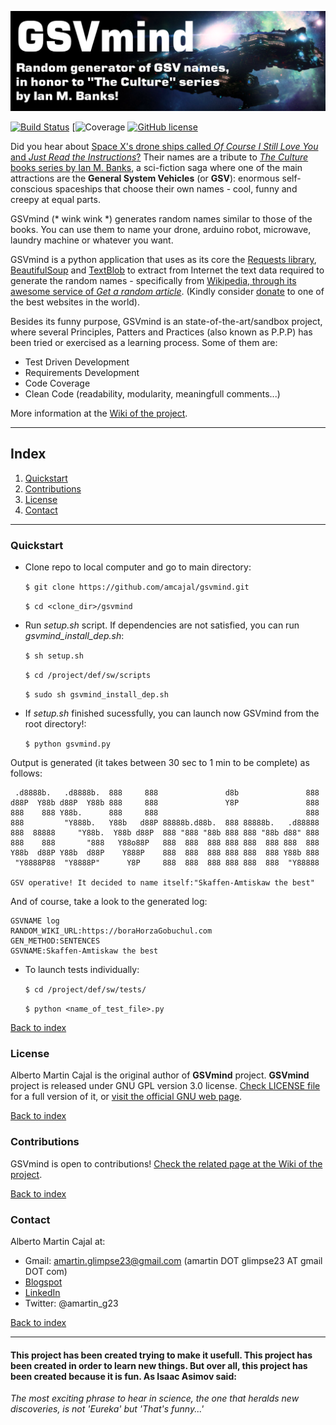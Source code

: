 ![project_logo](https://github.com/amcajal/gsvmind/blob/master/project/definitive/sw/doc/media/gsvmind_logo.png)

[![Build Status](https://travis-ci.org/amcajal/gsvmind.svg?branch=master)](https://travis-ci.org/amcajal/gsvmind)
[![Coverage]()
[![GitHub license](https://img.shields.io/github/license/amcajal/gsvmind.svg)](https://github.com/amcajal/gsvmind/blob/master/LICENSE)


<!--- PROJECT SUMMARY/OVERVIEW -->
Did you hear about [Space X's drone ships called _Of Course I Still Love You_ and _Just Read the Instructions_?](https://www.space.com/28445-spacex-elon-musk-drone-ships-names.html)
Their names are a tribute to
[_The Culture_ books series by Ian M. Banks](https://en.wikipedia.org/wiki/The_Culture), 
a sci-fiction saga where one of the main attractions are the **General System Vehicles**
(or **GSV**): enormous self-conscious spaceships that choose their own names - cool, funny and creepy at equal parts.

GSVmind (* wink wink *) generates random names similar to those of the books. You can use them to name your drone, arduino robot,
microwave, laundry machine or whatever you want.

GSVmind is a python application that uses as its core the [Requests library](http://docs.python-requests.org/en/master/), 
[BeautifulSoup](https://www.crummy.com/software/BeautifulSoup/bs4/doc/) 
and [TextBlob](https://textblob.readthedocs.io/en/dev/) 
to extract from Internet the text data 
required to generate the random names - specifically from [Wikipedia, through its awesome service of _Get a random article_](https://en.wikipedia.org/wiki/Special:Random). 
(Kindly consider [donate](https://donate.wikimedia.org/wiki/Ways_to_Give?rdfrom=%2F%2Ffoundation.wikimedia.org%2Fw%2Findex.php%3Ftitle%3DWays_to_Give%2Fen%26redirect%3Dno)
 to one of the best websites in the world).

Besides its funny purpose, GSVmind is an state-of-the-art/sandbox project, where several Principles, Patters and Practices (also known
as P.P.P) has been tried or exercised as a learning process. Some of them are: 
- Test Driven Development
- Requirements Development
- Code Coverage
- Clean Code (readability, modularity, meaningfull comments...)

More information at the [Wiki of the project](https://github.com/amcajal/gsvmind/wiki).

---

## Index
1. [Quickstart](#quickstart)
2. [Contributions](#contributions)
3. [License](#license)
4. [Contact](#contact)

---

### Quickstart

* Clone repo to local computer and go to main directory:

    `$ git clone https://github.com/amcajal/gsvmind.git`
    
    `$ cd <clone_dir>/gsvmind`
    
* Run _setup.sh_ script. If dependencies are not satisfied, you can
run _gsvmind_install_dep.sh_:

    `$ sh setup.sh`
    
    `$ cd /project/def/sw/scripts`
    
    `$ sudo sh gsvmind_install_dep.sh`
    
* If _setup.sh_ finished sucessfully, you can launch now GSVmind from the root directory!:

    `$ python gsvmind.py`
    
Output is generated (it takes between 30 sec to 1 min to be complete) as follows:
```
 .d8888b.   .d8888b.  888     888               d8b               888
d88P  Y88b d88P  Y88b 888     888               Y8P               888
888    888 Y88b.      888     888                                 888
888         "Y888b.   Y88b   d88P 88888b.d88b.  888 88888b.   .d88888
888  88888     "Y88b.  Y88b d88P  888 "888 "88b 888 888 "88b d88" 888
888    888       "888   Y88o88P   888  888  888 888 888  888 888  888
Y88b  d88P Y88b  d88P    Y888P    888  888  888 888 888  888 Y88b 888
 "Y8888P88  "Y8888P"      Y8P     888  888  888 888 888  888  "Y88888

GSV operative! It decided to name itself:"Skaffen-Amtiskaw the best"
```

And of course, take a look to the generated log:
```
GSVNAME log
RANDOM_WIKI_URL:https://boraHorzaGobuchul.com
GEN_METHOD:SENTENCES
GSVNAME:Skaffen-Amtiskaw the best
```
    
* To launch tests individually:

    `$ cd /project/def/sw/tests/`
    
    `$ python <name_of_test_file>.py`

[Back to index](#index)


### License

Alberto Martin Cajal is the original author of **GSVmind** project.
**GSVmind** project is released under GNU GPL version 3.0 license. 
[Check LICENSE file](https://github.com/amcajal/gsvmind/blob/master/LICENSE) 
for a full version of it, or 
[visit the official GNU web page](https://www.gnu.org/licenses/gpl-3.0.html).

[Back to index](#index)



### Contributions

GSVmind is open to contributions! [Check the related page at the Wiki of the project](https://github.com/amcajal/gsvmind/wiki/Contributions).

[Back to index](#index)


### Contact
Alberto Martin Cajal at:
 
- Gmail: amartin.glimpse23@gmail.com (amartin DOT glimpse23 AT gmail DOT com)
- [Blogspot](http://glimpse-23.blogspot.com.es/)
- [LinkedIn](https://es.linkedin.com/in/alberto-martin-cajal-b0a63379)
- Twitter: @amartin_g23

[Back to index](#index)

---

#### This project has been created trying to make it usefull. This project has been created in order to learn new things. But over all, this project has been created because it is fun. As Isaac Asimov said:

*The most exciting phrase to hear in science, the one that heralds new discoveries, is not 'Eureka' but 'That's funny...'*


